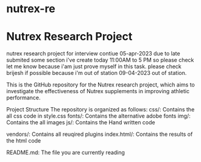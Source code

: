 # nutrex-re
  Nutrex Research Project
  =============================
  nutrex  research project for interview contiue 05-apr-2023 due to late submited some section i've create today 11:00AM to 5 PM so please check let me know because i'am just prove myself in this task.
please check brijesh if possible because i'm out of station 09-04-2023 out of station.
  
  
  This is the GitHub repository for the Nutrex research project, which aims to investigate the effectiveness of Nutrex supplements in improving athletic performance.
  
  
  Project Structure
  The repository is organized as follows:
  css/: Contains the all css code in style.css
  fonts/: Contains the alternative adobe fonts
  img/: Contains the all images
  js/: Contains the Hand written code
  
  vendors/: Contains all reuqired plugins
  index.html/: Contains the results of the html code
  
  README.md: The file you are currently reading

